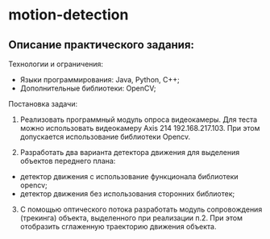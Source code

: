 # motion-detection

## Описание практического задания:
Технологии и ограничения:
- Языки программирования: Java, Python, C++;
- Дополнительные библиотеки: OpenCV;

Постановка задачи:
1. Реализовать программный модуль опроса видеокамеры.  Для теста можно использовать видеокамеру Axis 214  192.168.217.103.
При этом допускается использование библиотеки Opencv.

2. Разработать два варианта детектора движения для выделения объектов переднего плана:
- детектор движения с использование функционала библиотеки opencv;
- детектор движения без использования сторонних библиотек;

3. С помощью оптического потока разработать модуль сопровождения (трекинга) объекта, выделенного при реализации п.2.
При этом отобразить сглаженную траекторию движения объекта.
